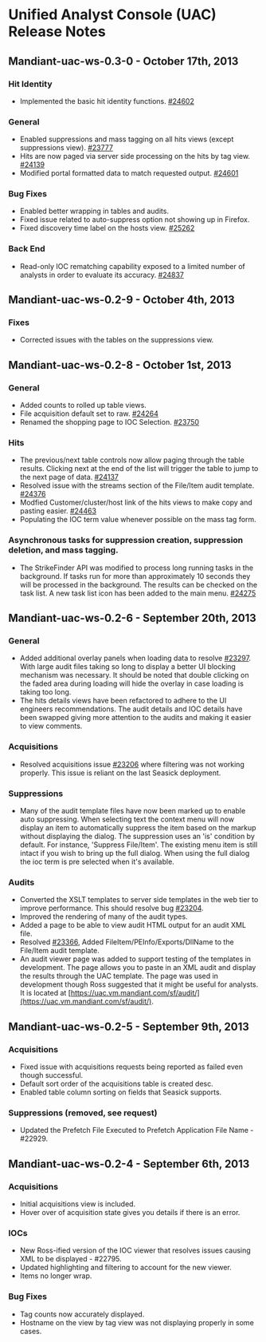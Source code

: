 Unified Analyst Console (UAC) Release Notes
===========================================


Mandiant-uac-ws-0.3-0 - October 17th, 2013
-----------------------------------------

### Hit Identity

- Implemented the basic hit identity functions.
   [#24602](https://tp.mandiant.com/TargetProcess2/RestUI/TpView.aspx?acid=B2E5D5E30406CE90CBD2E567654B30BF#userstory/24602)

### General

- Enabled suppressions and mass tagging on all hits views (except suppressions view).
  [#23777](https://tp.mandiant.com/TargetProcess2/RestUI/TpView.aspx?acid=B2E5D5E30406CE90CBD2E567654B30BF#userstory/23777)
- Hits are now paged via server side processing on the hits by tag view.
  [#24139](https://tp.mandiant.com/TargetProcess2/RestUI/TpView.aspx?acid=B2E5D5E30406CE90CBD2E567654B30BF#userstory/24139)
- Modified portal formatted data to match requested output.
  [#24601](https://tp.mandiant.com/TargetProcess2/RestUI/TpView.aspx?acid=B2E5D5E30406CE90CBD2E567654B30BF#userstory/24601)

### Bug Fixes

- Enabled better wrapping in tables and audits.
- Fixed issue related to auto-suppress option not showing up in Firefox.
- Fixed discovery time label on the hosts view.
  [#25262](https://tp.mandiant.com/TargetProcess2/RestUI/TpView.aspx?acid=B2E5D5E30406CE90CBD2E567654B30BF#bug/25262)

### Back End

- Read-only IOC rematching capability exposed to a limited number of analysts in order to evaluate its accuracy.
  [#24837](https://tp.mandiant.com/TargetProcess2/RestUI/TpView.aspx?acid=B2E5D5E30406CE90CBD2E567654B30BF#userstory/24837)


Mandiant-uac-ws-0.2-9 - October 4th, 2013
-----------------------------------------

### Fixes

- Corrected issues with the tables on the suppressions view.


Mandiant-uac-ws-0.2-8 - October 1st, 2013
-----------------------------------------

### General

- Added counts to rolled up table views.
- File acquisition default set to raw.
  [#24264](https://tp.mandiant.com/TargetProcess2/restui/tpview.aspx?acid=B2E5D5E30406CE90CBD2E567654B30BF#userstory/24264)
- Renamed the shopping page to IOC Selection.
  [#23750](https://tp.mandiant.com/TargetProcess2/restui/tpview.aspx?acid=B2E5D5E30406CE90CBD2E567654B30BF#userstory/23750)

### Hits

- The previous/next table controls now allow paging through the table results.  Clicking next at the end of the list
  will trigger the table to jump to the next page of data.
  [#24137](https://tp.mandiant.com/TargetProcess2/RestUI/TpView.aspx?acid=B2E5D5E30406CE90CBD2E567654B30BF#userstory/24137)
- Resolved issue with the streams section of the File/Item audit template.
  [#24376](https://tp.mandiant.com/TargetProcess2/restui/tpview.aspx?acid=B2E5D5E30406CE90CBD2E567654B30BF#bug/24376)
- Modfied Customer/cluster/host link of the hits views to make copy and pasting easier.
  [#24463](https://tp.mandiant.com/TargetProcess2/restui/tpview.aspx?acid=B2E5D5E30406CE90CBD2E567654B30BF#userstory/24463)
- Populating the IOC term value whenever possible on the mass tag form.

### Asynchronous tasks for suppression creation, suppression deletion, and mass tagging.

- The StrikeFinder API was modified to process long running tasks in the background.  If tasks run for more than
  approximately 10 seconds they will be processed in the background.  The results can be checked on the task list.  A
  new task list icon has been added to the main menu.
  [#24275](https://tp.mandiant.com/TargetProcess2/restui/tpview.aspx?acid=B2E5D5E30406CE90CBD2E567654B30BF#userStory/24275)


Mandiant-uac-ws-0.2-6 - September 20th, 2013
--------------------------------------------

### General

- Added additional overlay panels when loading data to resolve [#23297](https://tp.mandiant.com/TargetProcess2/restui/tpview.aspx?acid=B2E5D5E30406CE90CBD2E567654B30BF#bug/23297).
  With large audit files taking so long to display a better UI blocking mechanism was necessary.  It should be noted
  that double clicking on the faded area during loading will hide the overlay in case loading is taking too long.
- The hits details views have been refactored to adhere to the UI engineers recommendations.  The audit details and IOC
  details have been swapped giving more attention to the audits and making it easier to view comments.

### Acquisitions

- Resolved acquisitions issue [#23206](https://tp.mandiant.com/TargetProcess2/RestUI/TpView.aspx?acid=B2E5D5E30406CE90CBD2E567654B30BF#bug/23206)
  where filtering was not working properly.  This issue is reliant on the last Seasick deployment.

### Suppressions

- Many of the audit template files have now been marked up to enable auto suppressing.  When selecting text the context
  menu will now display an item to automatically suppress the item based on the markup without displaying the dialog.
  The suppression uses an 'is' condition by default.  For instance, 'Suppress File/Item'.  The existing menu item is
  still intact if you wish to bring up the full dialog.  When using the full dialog the ioc term is pre selected when
  it's available.

### Audits

- Converted the XSLT templates to server side templates in the web tier to improve performance.  This should resolve
  bug [#23204](https://tp.mandiant.com/TargetProcess2/restui/tpview.aspx?acid=B2E5D5E30406CE90CBD2E567654B30BF#bug/23204).
- Improved the rendering of many of the audit types.
- Added a page to be able to view audit HTML output for an audit XML file.
- Resolved [#23366](https://tp.mandiant.com/TargetProcess2/RestUI/TpView.aspx?acid=B2E5D5E30406CE90CBD2E567654B30BF#bug/23366),
  Added FileItem/PEInfo/Exports/DllName to the File/Item audit template.
- An audit viewer page was added to support testing of the templates in development.  The page allows you to paste in an
  XML audit and display the results through the UAC template.  The page was used in development though Ross suggested
  that it might be useful for analysts.  It is located at [https://uac.vm.mandiant.com/sf/audit/](https://uac.vm.mandiant.com/sf/audit/).



Mandiant-uac-ws-0.2-5 - September 9th, 2013
-------------------------------------------

### Acquisitions

- Fixed issue with acquisitions requests being reported as failed even though successful.
- Default sort order of the acquisitions table is created desc.
- Enabled table column sorting on fields that Seasick supports.

### Suppressions (removed, see request)

- Updated the Prefetch File Executed to Prefetch Application File Name - #22929.


Mandiant-uac-ws-0.2-4 - September 6th, 2013
-------------------------------------------

### Acquisitions

- Initial acquisitions view is included.
- Hover over of acquisition state gives you details if there is an error.

### IOCs

- New Ross-ified version of the IOC viewer that resolves issues causing XML to be displayed - #22795.
- Updated highlighting and filtering to account for the new viewer.
- Items no longer wrap.

### Bug Fixes

- Tag counts now accurately displayed.
- Hostname on the view by tag view was not displaying properly in some cases.
